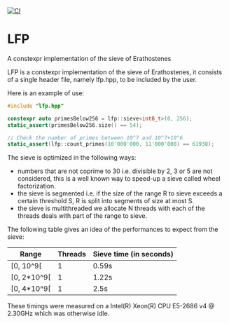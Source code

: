 [![CI](https://github.com/youcefl/lfp/actions/workflows/c-cpp.yml/badge.svg)](https://github.com/youcefl/lfp/actions/workflows/c-cpp.yml)

# LFP

A constexpr implementation of the sieve of Erathostenes

LFP is a constexpr implementation of the sieve of Erathostenes, it consists of a single header file, namely lfp.hpp,
to be included by the user.

Here is an example of use:

```c++
#include "lfp.hpp"

constexpr auto primesBelow256 = lfp::sieve<int8_t>(0, 256);
static_assert(primesBelow256.size() == 54);

// Check the number of primes between 10^7 and 10^7+10^6
static_assert(lfp::count_primes(10'000'000, 11'000'000) == 61938);

```

The sieve is optimized in the following ways:
 - numbers that are not coprime to 30 i.e. divisible by 2, 3 or 5 are not considered, this is a well known way to speed-up a sieve called wheel factorization.
 - the sieve is segmented i.e. if the size of the range R to sieve exceeds a certain threshold S, R is split into segments of size at most S.
 - the sieve is multithreaded we allocate N threads with each of the threads deals with part of the range to sieve.

The following table gives an idea of the performances to expect from the sieve:

| Range        | Threads | Sieve time (in seconds) |
|--------------|---------|-------------------------|
| [0, 10^9[    | 1       | 0.59s                   | 
| [0, 2*10^9[  | 1       | 1.22s                   | 
| [0, 4*10^9[  | 1       | 2.5s                    |

These timings were measured on a Intel(R) Xeon(R) CPU E5-2686 v4 @ 2.30GHz which was otherwise idle.


